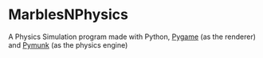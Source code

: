 # MarblesNPhysics
A Physics Simulation program made with Python, [Pygame](https://github.com/ppizarror/pygame-menu) (as the renderer) and [Pymunk](https://github.com/viblo/pymunk) (as the physics engine)
